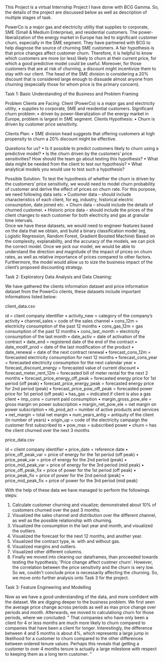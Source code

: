 This Project is a virtual Internship Project I have donw with BCG Gamma. So, the details of the project are discussed below as well as description of multiple stages of task.

PowerCo is a major gas and electricity utility that supplies to corporate, SME (Small & Medium Enterprise), and residential customers. The power-liberalization of the energy market in Europe has led to significant customer churn, especially in the SME segment. 
They have partnered with BCG to help diagnose the source of churning SME customers.
A fair hypothesis is that price changes affect customer churn. Therefore, it is helpful to know which customers are more (or less) likely to churn at their current price, for which a good predictive model could be useful.
Moreover, for those customers that are at risk of churning, a discount might incentivize them to stay with our client. 
The head of the SME division is considering a 20% discount that is considered large enough to dissuade almost anyone from churning (especially those for whom price is the primary concern).

Task 1: Basic Understanding of the Business and Problem Framing

Problem Clients are Facing:
Client (PowerCo) is a major gas and electricity utility,
•	supplies to corporate, SME and residential customers.
Significant churn problem:
•	driven by power-liberalization of the energy market in Europe, problem is largest in SME segment.
Clients Hypothesis:
•	Churn is driven by customer price sensitivity.

Clients Plan:
•	SME division head suggests that offering customers at high propensity to churn a 20% discount might be effective.

Questions for us?
•	Is it possible to predict customers likely to churn using a predictive model?
•	Is the churn driven by the customers’ price sensitivities? How should the team go about testing this hypothesis?
•	What data might be needed from the client to test our hypothesis?
•	What analytical models you would use to test such a hypothesis?

Possible Solution:
To test the hypothesis of whether the churn is driven by the customers’ price sensitivity, we would need to model churn probability of customer and derive the effect of prices on churn rate. For this purpose, we need following data sets:
•	Customer data – should include characteristics of each client, for eg, industry, historical electric consumption, date joined etc.
•	Churn data – should include the details of churned customer.
•	Historic price data – should include the prices of the client changes to each customer for both electricity and gas at granular time intervals.  
Once we have these datasets, we would need to engineer features based on the data that we obtain, and build a binary classification model (eg, Logistic Regression, Random Forest, Gradient Boosted Machine)
Based on the complexity, explanability, and the accuracy of the models, we can pick the correct model.
Once we pick our model, we would be able to understand the direction and magnitude of the impact of prices on churn rates, as well as relative importance of prices compared to other factors. 
Furthermore, the model would allow us to size the business impact of the client’s proposed discounting strategy. 


Task 2: Exploratory Data Analysis and Data Cleaning:

We have gathered the clients information dataset and price information dataset from the PowerCo clients, these datasets include important informations listed below:

client_data.csv

id = client company identifier
•	activity_new = category of the company’s activity
•	channel_sales = code of the sales channel
•	cons_12m = electricity consumption of the past 12 months
•	cons_gas_12m = gas consumption of the past 12 months
•	cons_last_month = electricity consumption of the last month
•	date_activ = date of activation of the contract
•	date_end = registered date of the end of the contract
•	date_modif_prod = date of the last modification of the product
•	date_renewal = date of the next contract renewal
•	forecast_cons_12m = forecasted electricity consumption for next 12 months
•	forecast_cons_year = forecasted electricity consumption for the next calendar year
•	forecast_discount_energy = forecasted value of current discount
•	forecast_meter_rent_12m = forecasted bill of meter rental for the next 2 months
•	forecast_price_energy_off_peak = forecasted energy price for 1st period (off peak)
•	forecast_price_energy_peak = forecasted energy price for 2nd period (peak)
•	forecast_price_pow_off_peak = forecasted power price for 1st period (off peak)
•	has_gas = indicated if client is also a gas client
•	imp_cons = current paid consumption
•	margin_gross_pow_ele = gross margin on power subscription
•	margin_net_pow_ele = net margin on power subscription
•	nb_prod_act = number of active products and services
•	net_margin = total net margin
•	num_years_antig = antiquity of the client (in number of years)
•	origin_up = code of the electricity campaign the customer first subscribed to
•	pow_max = subscribed power
•	churn = has the client churned over the next 3 months


price_data.csv

id = client company identifier
•	price_date = reference date
•	price_off_peak_var = price of energy for the 1st period (off peak)
•	price_peak_var = price of energy for the 2nd period (peak)
•	price_mid_peak_var = price of energy for the 3rd period (mid peak)
•	price_off_peak_fix = price of power for the 1st period (off peak)
•	price_peak_fix = price of power for the 2nd period (peak)
•	price_mid_peak_fix = price of power for the 3rd period (mid peak)

With the help of these data we have managed to perform the followings steps:
1. Calculate customer churning and visualize; demonstrated about 10% of customers churned over the past 3 months.
2. Visualized the sales channel and distribution over the different channel, as well as the possible relationship with churning.
3. Visualized the consumption in the last year and month, and visualized the outliers.
4. Visualized the forecast for the next 12 months, and another year.
5. Visualized the contract type, ie. with and without gas.
6. Visualized margins and outliers.
7. Visualized other different columns.
8. Finally we  moved into cleaning our dataframes, than proceeded towards testing the hypothesis; 'Price change affect custmer churn'.
 However, the correlation between the price sensitivity and the churn is very low. So we, couldn't conclude price is necessarily affecting the churning. So, we move onto further analysis onto Task 3 for the project.
 
 
 
Task 3: Feature Engineering and Modelling

Now as we have a good understanding of the data, and more confident with the dataset. We are digging deeper to the business problem.
We first seen the average price change across periods as well as max price change over periods and month.
Afterwards, we moved to calculationg churn for those periods, where we concluded:
" That companies who have only been a client for 4 or less months are much more likely to churn compared to companies that have been a client for longer. 
Interestingly, the difference between 4 and 5 months is about 4%, which represents a large jump in likelihood for a customer to churn compared to the other differences between ordered tenure values. 
Perhaps this reveals that getting a customer to over 4 months tenure is actually a large milestone with respect to keeping them as a long term customer. "




